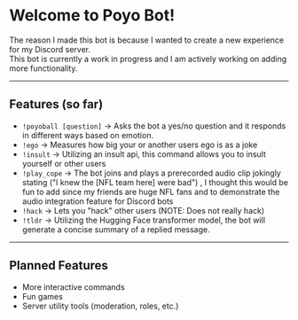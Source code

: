 # Welcome to Poyo Bot! 

The reason I made this bot is because I wanted to create a new experience for my Discord server.  
This bot is currently a work in progress and I am actively working on adding more functionality.  

---

## Features (so far)
- `!poyoball [question]` → Asks the bot a yes/no question and it responds in different ways based on emotion.
- `!ego` → Measures how big your or another users ego is as a joke 
- `!insult` → Utilizing an insult api, this command allows you to insult yourself or other users
- `!play_cope` → The bot joins and plays a prerecorded audio clip jokingly stating ("I knew the [NFL team here] were bad") , I thought this would be fun to add since my friends are huge NFL fans and to demonstrate the audio integration feature for Discord bots
- `!hack` → Lets you "hack" other users (NOTE: Does not really hack)
- `!tldr` → Utilizing the Hugging Face transformer model, the bot will generate a concise summary of a replied message. 
---

## Planned Features
- More interactive commands  
- Fun games
- Server utility tools (moderation, roles, etc.)  
